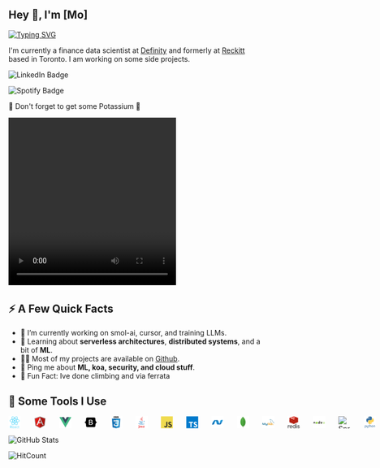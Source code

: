 ## Hey 👋, I'm [Mo]

<!-- (https://monuit.dev/) -->

[![Typing SVG](https://readme-typing-svg.demolab.com?font=Fira+Code&pause=1000&vCenter=true&width=435&lines=Hi%2C+I'm+Mo%2C+an+aspiring+data+scientist;I'm+really+fascinated+by+AI+and+ML;and+looking+to+expand+what+I+do;lets+connect)](https://git.io/typing-svg)

I'm currently a finance data scientist at [Definity](https://www.definityfinancial.com/) and formerly at [Reckitt](https://www.reckitt.com/) based in Toronto. I am working on some side projects.

<!-- ![Website Badge](https://img.shields.io/badge/-monuit.dev-4E69C8?style=flat-square&amp;labelColor=4E69C8&amp;logo=Firefox&amp;link=https://monuit.dev/) -->

![LinkedIn Badge](https://img.shields.io/badge/-@mo-0077B5?style=flat-square&labelColor=0077B5&logo=LinkedIn&link=https://https://www.linkedin.com/in/mo-abdulhussain/)

![Spotify Badge](https://img.shields.io/badge/-@Mo-shititshim?style=flat-square&labelColor=fff&logo=Spotify&link=https://open.spotify.com/user/shititshim)

🍌 Don't forget to get some Potassium 🍌

<video width="330" height="330" controls>
  <source src="https://github-production-user-asset-6210df.s3.amazonaws.com/24978328/258260811-91e3fbd2-93ba-4b44-8319-f054830297d4.mp4" type="video/mp4">
  Your browser does not support the video tag.
</video>

## ⚡️ A Few Quick Facts

- 🔭 I’m currently working on smol-ai, cursor, and training LLMs.
- 🧐 Learning about **serverless architectures**, **distributed systems**, and a bit of **ML**.
- 👨‍💻 Most of my projects are available on [Github](https://github.com/monuit).
- 💬 Ping me about **ML, koa, security, and cloud stuff**.
- 🎉 Fun Fact: Ive done climbing and via ferrata

## 🚀 Some Tools I Use

<div style="display: flex; flex-direction: row; align-items: center;">
  <img src="https://raw.githubusercontent.com/devicons/devicon/master/icons/react/react-original-wordmark.svg" alt="React" width="24" height="24" style="margin-right: 26px;">
  <img src="https://raw.githubusercontent.com/devicons/devicon/master/icons/angularjs/angularjs-original.svg" alt="AngularJS" width="24" height="24" style="margin-right: 26px;">
  <img src="https://raw.githubusercontent.com/devicons/devicon/master/icons/vuejs/vuejs-original.svg" alt="Vue.js" width="24" height="24" style="margin-right: 26px;">
  <img src="https://raw.githubusercontent.com/devicons/devicon/master/icons/bootstrap/bootstrap-plain.svg" alt="Bootstrap" width="24" height="24" style="margin-right: 26px;">
  <img src="https://raw.githubusercontent.com/devicons/devicon/master/icons/css3/css3-original-wordmark.svg" alt="CSS3" width="24" height="24" style="margin-right: 26px;">
  <img src="https://raw.githubusercontent.com/devicons/devicon/master/icons/java/java-original-wordmark.svg" alt="Java" width="24" height="24" style="margin-right: 26px;">
  <img src="https://raw.githubusercontent.com/devicons/devicon/master/icons/javascript/javascript-original.svg" alt="JavaScript" width="24" height="24" style="margin-right: 26px;">
  <img src="https://raw.githubusercontent.com/devicons/devicon/master/icons/typescript/typescript-original.svg" alt="TypeScript" width="24" height="24" style="margin-right: 26px;">
  <img src="https://raw.githubusercontent.com/devicons/devicon/master/icons/dot-net/dot-net-original.svg" alt=".NET" width="24" height="24" style="margin-right: 26px;">
  <img src="https://raw.githubusercontent.com/devicons/devicon/master/icons/mongodb/mongodb-original.svg" alt="MongoDB" width="24" height="24" style="margin-right: 26px;">
  <img src="https://raw.githubusercontent.com/devicons/devicon/master/icons/mysql/mysql-original-wordmark.svg" alt="MySQL" width="24" height="24" style="margin-right: 26px;">
  <img src="https://raw.githubusercontent.com/devicons/devicon/master/icons/redis/redis-original-wordmark.svg" alt="Redis" width="24" height="24" style="margin-right: 26px;">
  <img src="https://raw.githubusercontent.com/devicons/devicon/master/icons/nodejs/nodejs-original-wordmark.svg" alt="Node.js" width="24" height="24" style="margin-right: 26px;">
  <img src="https://www.vectorlogo.zone/logos/springio/springio-icon.svg" alt="Spring" width="24" height="24" style="margin-right: 26px;">
  <img src="https://raw.githubusercontent.com/devicons/devicon/master/icons/python/python-original-wordmark.svg" alt="Python" width="24" height="24" style="margin-right: 26px;">
  <img src="https://raw.githubusercontent.com/devicons/devicon/master/icons/heroku/heroku-plain.svg" alt="Heroku" width="24" height="24" style="margin-right: 26px;">
  <img src="https://raw.githubusercontent.com/devicons/devicon/master/icons/travis/travis-plain.svg" alt="Travis" width="24" height="24" style="margin-right: 26px;">
  <img src="https://www.vectorlogo.zone/logos/google_cloud/google_cloud-icon.svg" alt="GCP" width="24" height="24" style="margin-right: 26px;">
  <img src="https://raw.githubusercontent.com/devicons/devicon/master/icons/docker/docker-original.svg" alt="Docker" width="24" height="24" style="margin-right: 26px;">
  <img src="https://www.vectorlogo.zone/logos/kubernetes/kubernetes-icon.svg" alt="Kubernetes" width="24" height="24" style="margin-right: 26px;">
</div>

![GitHub Stats](https://github-readme-stats.vercel.app/api?username=monuit&show_icons=true&count_private=true)

![HitCount](https://hits.dwyl.com/monuit/monuit/monuit.svg?style=flat-square)

